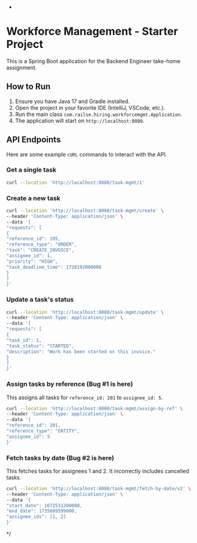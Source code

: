 *
# Workforce Management - Starter Project
This is a Spring Boot application for the Backend Engineer take-home
assignment.
## How to Run
1. Ensure you have Java 17 and Gradle installed.
2. Open the project in your favorite IDE (IntelliJ, VSCode, etc.).
3. Run the main class `com.railse.hiring.workforcemgmt.Application`.
4. The application will start on `http://localhost:8080`.
## API Endpoints
Here are some example `cURL` commands to interact with the API.
### Get a single task
```bash
curl --location 'http://localhost:8080/task-mgmt/1'
```
### Create a new task
```bash
curl --location 'http://localhost:8080/task-mgmt/create' \
--header 'Content-Type: application/json' \
--data '{
"requests": [
{
"reference_id": 105,
"reference_type": "ORDER",
"task": "CREATE_INVOICE",
"assignee_id": 1,
"priority": "HIGH",
"task_deadline_time": 1728192000000
}
]
}'
```
### Update a task's status
```bash
curl --location 'http://localhost:8080/task-mgmt/update' \
--header 'Content-Type: application/json' \
--data '{
"requests": [
{
"task_id": 1,
"task_status": "STARTED",
"description": "Work has been started on this invoice."
}
]
}'
```
### Assign tasks by reference (Bug #1 is here)
This assigns all tasks for `reference_id: 201` to `assignee_id: 5`.
```bash
curl --location 'http://localhost:8080/task-mgmt/assign-by-ref' \
--header 'Content-Type: application/json' \
--data '{
"reference_id": 201,
"reference_type": "ENTITY",
"assignee_id": 5
}'
```
### Fetch tasks by date (Bug #2 is here)
This fetches tasks for assignees 1 and 2. It incorrectly includes
cancelled tasks.
```bash
curl --location 'http://localhost:8080/task-mgmt/fetch-by-date/v2' \
--header 'Content-Type: application/json' \
--data '{
"start_date": 1672531200000,
"end_date": 1735689599000,
"assignee_ids": [1, 2]
}'
```
*/
